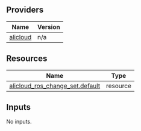 <!-- BEGIN_TF_DOCS -->
## Providers

| Name | Version |
|------|---------|
| <a name="provider_alicloud"></a> [alicloud](#provider\_alicloud) | n/a |

## Resources

| Name | Type |
|------|------|
| [alicloud_ros_change_set.default](https://registry.terraform.io/providers/hashicorp/alicloud/latest/docs/resources/ros_change_set) | resource |

## Inputs

No inputs.
<!-- END_TF_DOCS -->    